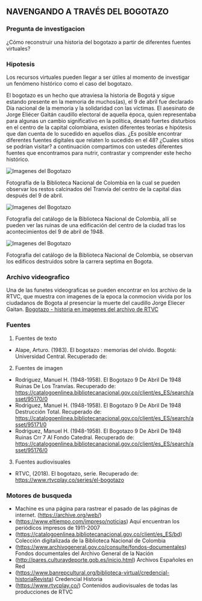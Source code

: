 ##   NAVENGANDO A TRAVÉS DEL BOGOTAZO
### Pregunta de investigacion
¿Cómo reconstruir una historia del bogotazo a partir de diferentes fuentes virtuales?
### Hipotesis
Los recursos virtuales pueden llegar a ser útiles al momento de investigar un fenómeno histórico como el caso del bogotazo. 

El bogotazo es un hecho que atraviesa la historia de Bogotá y sigue estando presente en la memoria de muchos(as), el 9 de abril fue declarado Día nacional de la memoria y la solidaridad con las víctimas. El asesinato de Jorge Eliécer Gaitán caudillo electoral de aquella época, quien representaba para algunas un cambio significativo en la política, desató fuertes disturbios en el centro de la capital colombiana, existen diferentes teorías e hipótesis que dan cuenta de lo sucedido en aquellos días. ¿Es posible encontrar diferentes fuentes digitales que relaten lo sucedido en el 48? ¿Cuales sitios se podrían visitar? a continuación compartimos con ustedes diferentes fuentes que encontramos para nutrir, contrastar y comprender este hecho histórico.    

![Imagenes del Bogotazo](https://catalogoenlinea.bibliotecanacional.gov.co/client/es_ES/search/asset/95170/0)




Fotografía de la Biblioteca Nacional de Colombia en la cual se pueden observar los restos calcinados del Tranvía del centro de la capital días después del 9 de abril.

![Imagenes del Bogotazo](https://catalogoenlinea.bibliotecanacional.gov.co/client/es_ES/search/asset/95171/0)




Fotografía del catálogo de la Biblioteca Nacional de Colombia, allí se pueden ver las ruinas de una edificación del centro de la ciudad tras los acontecimientos del 9 de abril de 1948.

![Imagenes del Bogotazo](https://catalogoenlinea.bibliotecanacional.gov.co/client/es_ES/search/asset/95176/0)




Fotografia del catálogo de la Biblioteca Nacional de Colombia, se observan los edificos destruidos  sobre la carrera septima en Bogota.  

### Archivo videografico
Una de las funetes videograficas se pueden encontrar en los archivo de la RTVC, que muestra con imagenes de la epoca la conmocion vivida por los ciudadanos de Bogota al presenciar la muerte del caudillo Jorge Eliecer Gaitan. 
[Bogotazo - historia en imagenes del archivo de RTVC](https://www.youtube.com/watch?v=WxX5FrS_7qQ)
### Fuentes
1. Fuentes de texto
* Alape, Arturo. (1983). El bogotazo : memorias del olvido. Bogotá: Universidad Central. Recuperado de: 
2. Fuentes de imagen
* Rodriguez, Manuel H. (1948-1958). El Bogotazo 9 De Abril De 1948 Ruinas De Los Tranvías. Recuperado de: https://catalogoenlinea.bibliotecanacional.gov.co/client/es_ES/search/asset/95170/0
* Rodriguez, Manuel H. (1948-1958). El Bogotazo 9 De Abril De 1948 Destrucción Total. Recuperado de: https://catalogoenlinea.bibliotecanacional.gov.co/client/es_ES/search/asset/95171/0
* Rodriguez, Manuel H. (1948-1958).  El Bogotazo 9 De Abril De 1948 Ruinas Crr 7 Al Fondo Catedral. Recuperado de: https://catalogoenlinea.bibliotecanacional.gov.co/client/es_ES/search/asset/95176/0
3. Fuentes audiovisuales
* RTVC, (2018). El bogotazo, serie. Recuperado de: https://www.rtvcplay.co/series/el-bogotazo
### Motores de busqueda
- Machine es una página para rastrear el pasado de las páginas de internet. (https://archive.org/web/)
- (https://www.eltiempo.com/impreso/noticias) Aquí encuentran los periódicos impresos de 1911-2007
- (https://catalogoenlinea.bibliotecanacional.gov.co/client/es_ES/bd) Colección digitalizada de la Biblioteca Nacional de Colombia
- (https://www.archivogeneral.gov.co/consulte/fondos-documentales) Fondos documentales del Archivo General de la Nación
- (http://pares.culturaydeporte.gob.es/inicio.html) Archivos Españoles en Red
- (https://www.banrepcultural.org/biblioteca-virtual/credencial-historiaRevista) Credencial Historia 
- (https://www.rtvcplay.co/) Contenidos audiovisuales de todas las producciones de RTVC



